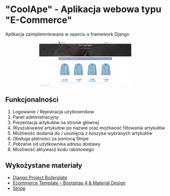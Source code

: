 # "CoolApe" - Aplikacja webowa typu "E-Commerce"

Aplikacja zaimplemntowana w oparciu o framework Django

<p align="center">
  <a><img src="https://github.com/eugeene1337/my-ecommerce-app/blob/master/application.png" width="290"></a>
</p>

## Funkcjonalności

1. Logowanie / Rejestracja użytkownikow
2. Panel administracyjny
3. Prezentacja artykułów na stronie głównej
4. Wyszukiwanie artykułow po nazwie oraz możliwość filtowania artykułów
4. Możliwość dodania do / usunięcia z koszyka wybranych artykułów
5. Obsługa płatności za pomocą Stripe
6. Pobranie od użytkownika adresu dostawy
7. Mozliwość aktywacji kodu rabatowego

## Wykożystane materiały

- [Django Project Boilerplate](https://github.com/justdjango/django_project_boilerplate)
- [Ecommerce Template – Bootstrap 4 & Material Design](https://mdbootstrap.com/freebies/jquery/e-commerce/)
- [Stripe](https://stripe.com/)